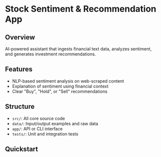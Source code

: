 # Stock Sentiment & Recommendation App

## Overview
AI-powered assistant that ingests financial text data, analyzes sentiment, and generates investment recommendations.

## Features
- NLP-based sentiment analysis on web-scraped content
- Explanation of sentiment using financial context
- Clear "Buy", "Hold", or "Sell" recommendations

## Structure
- `src/`: All core source code
- `data/`: Input/output examples and raw data
- `app/`: API or CLI interface
- `tests/`: Unit and integration tests

## Quickstart